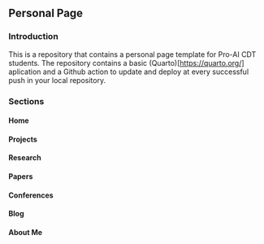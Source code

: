 ## Personal Page

### Introduction
This is a repository that contains a personal page template for Pro-AI CDT students. The repository contains a basic
(Quarto)[https://quarto.org/] aplication and a Github action to update and deploy at every successful push in your local repository.

### Sections

#### Home

#### Projects

#### Research

#### Papers

#### Conferences

#### Blog

#### About Me